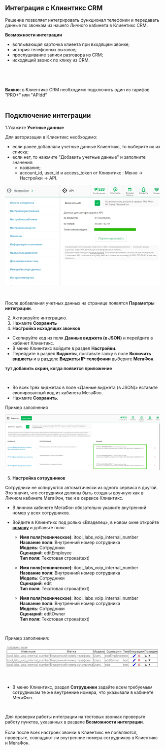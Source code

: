 ## Интеграция с  Клиентикс CRM <br />

Решение позволяет интегрировать функционал телефонии и передавать данные по звонкам из нашего Личного кабинета в  Клиентикс CRM.<br /> 

**Возможности интеграции**  <br />

- всплывающая карточка клиента при входящем звонке;
- история телефонных вызовов;
- прослушивание записи разговора из CRM;
- исходящий звонок по клику из CRM.

<br />
<br />
<br />

**Важно**: в Клиентикс CRM необходимо подключить один из тарифов "PRO+" или "APIdd" <br /> 
 <br />
 
## Подключение интеграции  <br />
 
1.Укажите **Учетные данные** <br />

Для авторизации в Клиентикс необходимо:
- если ранее добавляли учетные данные Клиентикс, то выберите их из списка;
- если нет, то нажмите "Добавить учетные данные" и заполните значения:
  - название;
  - account_id,  user_id и access_token от Клиентикс : Меню → Настройки → API. <br />

![image](klientiks_auth2.png)

<br />

После добавления учетных данных на странице появятся **Параметры интеграции**. <br />

2.  Активируйте интеграцию. <br />
3.  Нажмите **Сохранить** <br />
4.  **Настройка исходящих звонков**  <br />

- Скопируйте код из поля **Данные виджета (в JSON)**  и перейдите в кабинет Клиентикс. <br />
- В меню Клиентикс войдите в раздел **Настройки**. <br />
- Перейдите в раздел **Виджеты**, поставьте галку в поле **Включить виджеты** и в разделе **Виджеты IP-телефонии** выберите **МегаФон**. <br />


**тут добавить скрин, когда появится приложение**

<br />

- Во всех трёх виджетах в поле «Данные виджета (в JSON)» вставьте скопированный код из кабинета МегаФон. <br />
- Нажмите **Сохранить**. <br />

Пример заполнения <br />

![image](klientiks_vidget2.png)
<br />
 
5.  **Настройка сотрудников** <br />

Сотрудники не копируются автоматически из одного сервиса в другой. Это значит, что сотрудники должны быть созданы вручную как в Личном кабинете МегаФон, так и в сервисе Клиентикс.  <br />

- В личном кабинете МегаФон обязательно укажите внутренний номер у всех сотрудников. <br />
- Войдите в Клиентикс под ролью «Владелец», в новом окне откройте **[ссылку](https://klientiks.ru/clientix/admin/dynamicFields)** и добавьте поля: <br />
  
  - **Имя поля(техническое)**: itool_labs_voip_internal_number  
   **Название поля**: Внутренний номер сотрудника  
   **Модель**: Сотрудники  
   **Сценарий**: editEmployee  
   **Тип поля**: Текстовая строка(text)   <br />


  - **Имя поля(техническое)**: itool_labs_voip_internal_number  
     **Название поля**: Внутренний номер сотрудника  
     **Модель**: Сотрудники  
     **Сценарий**: edit  
     **Тип поля**: Текстовая строка(text) <br />

  - **Имя поля(техническое)**: itool_labs_voip_internal_number      
      **Название поля**: Внутренний номер сотрудника  
      **Модель**: Сотрудники  
      **Сценарий**: editOwner  
      **Тип поля**: Текстовая строка(text) <br />
     

   <br /> 


Пример заполнения:
 <br /> 

![image](klientix_employee.jpg)

<br />


 -  В меню Клиентикс, раздел **Сотрудники** задайте всем требуемым сотрудникам те же внутренние номера, что указывали в кабинете МегаФон. <br />

<br />

Для проверки работы интеграции на тестовых звонках проверьте работу пунктов, указанных в разделе **Возможности интеграции**.<br />  
Если после всех настроек звонки в Клиентикс не появляются, проверьте, совпадают ли внутренние номера сотрудников в Клиентикс и МегаФон.
